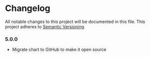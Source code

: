 # Changelog

All notable changes to this project will be documented in this file. This project adheres to [Semantic Versioning](https://semver.org/spec/v2.0.0.html).

### 5.0.0

- Migrate chart to GitHub to make it open source
